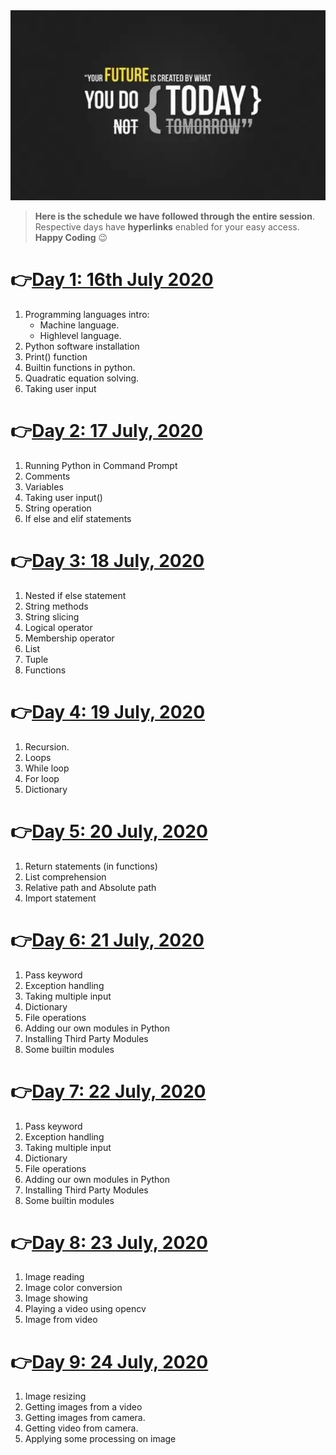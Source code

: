 
<img src="/images/quote.jpg" />

> **Here is the schedule we have followed through the entire session**. Respective days have **hyperlinks** enabled for your easy access.
> **Happy Coding** :wink:

# :point_right:[Day 1: 16th July 2020](https://github.com/PRODDEC-CEC/proddec-python-july-2020/blob/master/day-1/day-1.ipynb)

1. Programming languages intro:
   - Machine language.
   - Highlevel language.
2. Python software installation
3. Print() function
4. Builtin functions in python.
5. Quadratic equation solving.
6. Taking user input

# :point_right:[Day 2: 17 July, 2020](https://github.com/PRODDEC-CEC/proddec-python-july-2020/blob/master/day-2/day-2.ipynb)

1. Running Python in Command Prompt
2. Comments
3. Variables 
4. Taking user input()
5. String operation
6. If else and elif statements

# :point_right:[Day 3: 18 July, 2020](https://github.com/PRODDEC-CEC/proddec-python-july-2020/blob/master/day-3/day-3.ipynb)

1. Nested if else statement
2. String methods
3. String slicing
4. Logical operator
5. Membership operator
6. List
7. Tuple
8. Functions

# :point_right:[Day 4: 19 July, 2020](https://github.com/PRODDEC-CEC/proddec-python-july-2020/blob/master/day-4/day-4.ipynb)

1. Recursion.
2. Loops
3. While loop
4. For loop
5. Dictionary

# :point_right:[Day 5: 20 July, 2020](https://github.com/PRODDEC-CEC/proddec-python-july-2020/blob/master/day-5/day-5.ipynb)

1. Return statements (in functions)
2. List comprehension
3. Relative path and Absolute path
4. Import statement

# :point_right:[Day 6: 21 July, 2020](https://github.com/PRODDEC-CEC/proddec-python-july-2020/blob/master/day-6/day-6.ipynb)

1. Pass keyword
2. Exception handling
3. Taking multiple input
4. Dictionary
5. File operations
6. Adding our own modules in Python
7. Installing Third Party Modules
8. Some builtin modules

# :point_right:[Day 7: 22 July, 2020](https://github.com/PRODDEC-CEC/proddec-python-july-2020/blob/master/day-7/day-7.ipynb)

1. Pass keyword
2. Exception handling
3. Taking multiple input
4. Dictionary
5. File operations
6. Adding our own modules in Python
7. Installing Third Party Modules
8. Some builtin modules

# :point_right:[Day 8: 23 July, 2020](https://github.com/PRODDEC-CEC/proddec-python-july-2020/blob/master/day-8/day-8.ipynb)

1. Image reading
2. Image color conversion
3. Image showing
4. Playing a video using opencv
5. Image from video

# :point_right:[Day 9: 24 July, 2020](https://github.com/PRODDEC-CEC/proddec-python-july-2020/blob/master/day-9/day-9.ipynb)

1. Image resizing
2. Getting images from a video
3. Getting images from camera.
4. Getting video from camera.
5. Applying some processing on image

